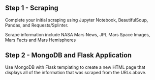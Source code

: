## Step 1 - Scraping
Complete your initial scraping using Jupyter Notebook, BeautifulSoup, Pandas, and Requests/Splinter.

Scrape information include NASA Mars News, JPL Mars Space Images, Mars Facts and Mars Hemispheres

## Step 2 - MongoDB and Flask Application
Use MongoDB with Flask templating to create a new HTML page that displays all of the information that was scraped from the URLs above.
